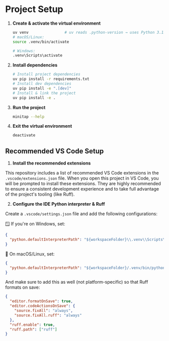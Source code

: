 # Project Setup

1. **Create & activate the virtual environment**

   ```bash
   uv venv                # uv reads .python-version → uses Python 3.12.2
   # macOS/Linux:
   source .venv/bin/activate

   # Windows:
   .venv\Scripts\activate
   ```

2. **Install dependencies**

   ```bash
   # Install project dependencies
   uv pip install -r requirements.txt
   # Install dev dependencies
   uv pip install -e ".[dev]"
   # Install & link the project
   uv pip install -e .
   ```

3. **Run the project**

   ```bash
   minitap --help
   ```

4. **Exit the virtual environment**

   ```bash
   deactivate
   ```

## Recommended VS Code Setup

1.  **Install the recommended extensions**

This repository includes a list of recommended VS Code extensions in the `.vscode/extensions.json` file. When you open this project in VS Code, you will be prompted to install these extensions. They are highly recommended to ensure a consistent development experience and to take full advantage of the project's tooling (like Ruff).

2. **Configure the IDE Python interpreter & Ruff**

Create a `.vscode/settings.json` file and add the following configurations:

🪟 If you're on Windows, set:

```json
{
  "python.defaultInterpreterPath": "${workspaceFolder}\\.venv\\Scripts\\python.exe"
}
```

🐧 On macOS/Linux, set:

```json
{
  "python.defaultInterpreterPath": "${workspaceFolder}/.venv/bin/python"
}
```

And make sure to add this as well (not platform-specific) so that Ruff formats on save:

```json
{
  "editor.formatOnSave": true,
  "editor.codeActionsOnSave": {
    "source.fixAll": "always",
    "source.fixAll.ruff": "always"
  },
  "ruff.enable": true,
  "ruff.path": ["ruff"]
}
```
